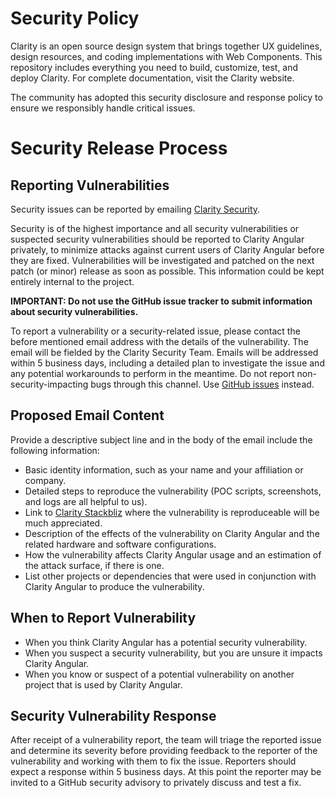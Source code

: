 # Security Policy

Clarity is an open source design system that brings together UX guidelines, design resources, and coding implementations with Web Components. This repository includes everything you need to build, customize, test, and deploy Clarity. For complete documentation, visit the Clarity website.

The community has adopted this security disclosure and response policy to ensure we responsibly handle critical issues.

# Security Release Process

## Reporting Vulnerabilities
Security issues can be reported by emailing [Clarity Security](mailto:clarity-security@vmware.com).

Security is of the highest importance and all security vulnerabilities or suspected security vulnerabilities should be reported to Clarity Angular privately, to minimize attacks against current users of Clarity Angular before they are fixed. Vulnerabilities will be investigated and patched on the next patch (or minor) release as soon as possible. This information could be kept entirely internal to the project.

**IMPORTANT: Do not use the GitHub issue tracker to submit information about security vulnerabilities.**

To report a vulnerability or a security-related issue, please contact the before mentioned email address with the details of the vulnerability. The email will be fielded by the Clarity Security Team. Emails will be addressed within 5 business days, including a detailed plan to investigate the issue and any potential workarounds to perform in the meantime. Do not report non-security-impacting bugs through this channel. Use [GitHub issues](https://github.com/vmware-clarity/ng-clarity/issues) instead.


## Proposed Email Content

Provide a descriptive subject line and in the body of the email include the following information:

*   Basic identity information, such as your name and your affiliation or company.
*   Detailed steps to reproduce the vulnerability (POC scripts, screenshots, and logs are all helpful to us).
*   Link to [Clarity Stackbliz](https://stackblitz.com/@clr-team) where the vulnerability is reproduceable will be much appreciated.
*   Description of the effects of the vulnerability on Clarity Angular and the related hardware and software configurations.
*   How the vulnerability affects Clarity Angular usage and an estimation of the attack surface, if there is one.
*   List other projects or dependencies that were used in conjunction with Clarity Angular to produce the vulnerability.


## When to Report Vulnerability

*   When you think Clarity Angular has a potential security vulnerability.
*   When you suspect a security vulnerability, but you are unsure it impacts Clarity Angular.
*   When you know or suspect of a potential vulnerability on another project that is used by Clarity Angular.


## Security Vulnerability Response

After receipt of a vulnerability report, the team will triage the reported issue and determine its severity before providing feedback to the reporter of the vulnerability and working with them to fix the issue.
Reporters should expect a response within 5 business days. At this point the reporter may be invited to a GitHub security advisory to privately discuss and test a fix.
